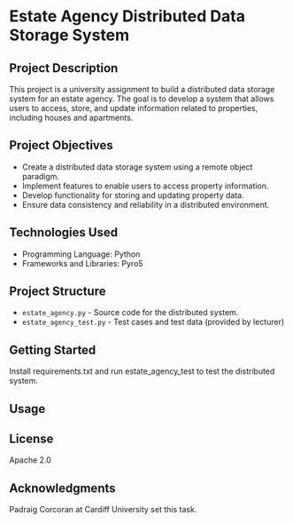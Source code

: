 # Estate Agency Distributed Data Storage System

## Project Description

This project is a university assignment to build a distributed data storage system for an estate agency. The goal is to develop a system that allows users to access, store, and update information related to properties, including houses and apartments.

## Project Objectives

- Create a distributed data storage system using a remote object paradigm.
- Implement features to enable users to access property information.
- Develop functionality for storing and updating property data.
- Ensure data consistency and reliability in a distributed environment.

## Technologies Used

- Programming Language: Python
- Frameworks and Libraries: Pyro5

## Project Structure

- `estate_agency.py` - Source code for the distributed system.
- `estate_agency_test.py` - Test cases and test data (provided by lecturer)

## Getting Started

Install requirements.txt and run estate_agency_test to test the distributed system.

## Usage



## License
Apache 2.0


## Acknowledgments

Padraig Corcoran at Cardiff University set this task.
